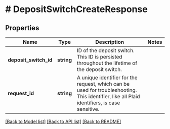# # DepositSwitchCreateResponse

## Properties

Name | Type | Description | Notes
------------ | ------------- | ------------- | -------------
**deposit_switch_id** | **string** | ID of the deposit switch. This ID is persisted throughout the lifetime of the deposit switch. |
**request_id** | **string** | A unique identifier for the request, which can be used for troubleshooting. This identifier, like all Plaid identifiers, is case sensitive. |

[[Back to Model list]](../../README.md#models) [[Back to API list]](../../README.md#endpoints) [[Back to README]](../../README.md)
